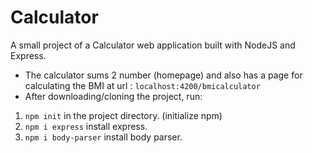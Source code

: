 # Calculator
A small project of a Calculator web application built with NodeJS and Express.
- The calculator sums 2 number (homepage) and also has a page for calculating the BMI at url : `localhost:4200/bmicalculator`
- After downloading/cloning the project, run:
1) `npm init` in the project directory. (initialize npm)
2) `npm i express` install express.
3) `npm i body-parser` install body parser.
